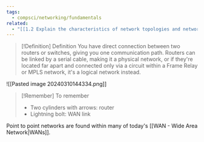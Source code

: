 ```yaml
---
tags:
  - compsci/networking/fundamentals
related:
  - "[[1.2 Explain the characteristics of network topologies and network types]]"
---
```



> [!Definition] Definition
> You have direct connection between two routers or switches, giving you one communication path. Routers can be linked by a serial cable, making it a physical network, or if they're located far apart and connected only via a circuit within a Frame Relay or MPLS network, it's a logical network instead.

![[Pasted image 20240310144334.png]]


> [!Remember] To remember
> - Two cylinders with arrows: router
> - Lightning bolt: WAN link


Point to point networks are found within many of today's [[WAN - Wide Area Network|WANs]].




